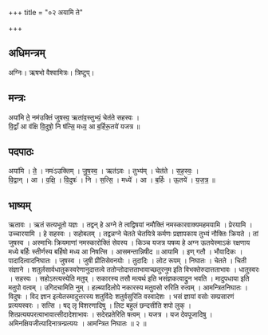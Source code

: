 +++
title = "०२ अयामि ते"

+++
## अधिमन्त्रम्
अग्निः। ऋषभो वैश्वामित्रः। त्रिष्टुप्।

## मन्त्रः
अया॑मि ते॒ नम॑उक्तिं जुषस्व॒ ऋता॑व॒स्तुभ्यं॒ चेत॑ते सहस्वः ।  
वि॒द्वाँ आ व॑क्षि वि॒दुषो॒ नि ष॑त्सि॒ मध्य॒ आ ब॒र्हिरू॒तये॑ यजत्र ॥

## पदपाठः
अया॑मि । ते॒ । नमः॑ऽउक्तिम् । जु॒ष॒स्व॒ । ऋत॑ऽवः । तुभ्य॑म् । चेत॑ते । स॒ह॒स्वः॒ ।  
वि॒द्वान् । आ । व॒क्षि॒ । वि॒दुषः॑ । नि । स॒त्सि॒ । मध्ये॑ । आ । ब॒र्हिः । ऊ॒तये॑ । य॒ज॒त्र॒ ॥

## भाष्यम्
ऋतावः । ऋतं सत्यभूतो यज्ञः । तद्वन् हे अग्ने ते त्वद्विषयां नमौक्तिं नमस्कारवाक्यमहमयामि । प्रेरयामि । उच्चारयामि । हे सहस्वः । सहोबलम् । तद्वन्नग्ने चेतते चेतयित्रे कर्मणः प्रज्ञापकाय तुभ्यं नौक्तिः क्रियते । तां जुषस्व । अस्माभिः क्रियमाणां नमस्कारोक्तिं सेवस्य । किञ्च यजत्र यषव्य हे अग्न ऊतयेस्माऽकं रक्षणाय मध्ये बर्हिः स्तीर्णस्य बर्हिषो मध्य आ निषत्सि । आसमन्तान्निषीद ॥ आयामि । इण् गतौ । भौवादिकः । पादादित्वादनिघातः । जुषस्व । जुषी प्रीतिसेवनयोः । तुदादिः । लोट रूपम् । निघातः । चेतते । चिती संज्ञाने । शतुर्लसार्वधातुकस्वरेणानुदात्तत्वे ततोन्तोदात्तताभावाच्छतुरनुम इति विभक्तेरुदात्तताभावः । धातुस्वरः । सहस्वः । सहोऽस्त्यस्येति मतुप् । सकारस्य तसौ मत्वर्थ इति भसंज्ञकत्वाद्रुन भवति । मादुपधाया इति मतुपो वत्वम् । उगिदचामिति नुम् । हल्ब्यादिलोपे नकारस्य मतुवसो रुरिति रुत्वम् । आमन्त्रितनिघातः । विदुषः । विद ज्ञान इत्येतस्मादुत्तरस्य शतुर्विदेः शतुर्वसुरिति वस्वादेशः । भसं ज्ञायां वसोः सम्प्रसारणं प्रत्ययस्वरः । सत्सि । षद् लृ विशरणादिषु । लिट बहुलं छन्दसीति शपो लुक् । शित्प्रत्ययपरत्वाभावात्सीदादेशाभावः । सदेरप्रतेरिति षत्वम् । यजत्र । यज देवपूजादिषु । अमिनक्षियजीत्यादिनात्रन्प्रत्ययः । आमन्त्रित निघातः ॥ २ ॥